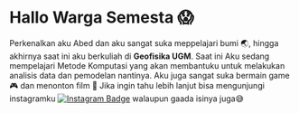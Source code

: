 # Hallo Warga Semesta 😱
Perkenalkan aku Abed dan aku sangat suka meppelajari bumi 🌏, hingga akhirnya saat ini aku berkuliah di **Geofisika UGM**.
Saat ini Aku sedang mempelajari Metode Komputasi yang akan membantuku untuk melakukan analisis data dan pemodelan nantinya.
Aku juga sangat suka bermain game 🎮 dan menonton film 🎥
Jika ingin tahu lebih lanjut bisa mengunjungi instagramku  [![Instagram Badge](https://img.shields.io/badge/Instagram-@abednpso2-pink?style=flat&logo=instagram)](https://www.instagram.com/abednpso2/) 
walaupun gaada isinya juga😅
